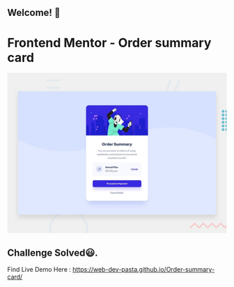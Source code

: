 ## Welcome! 👋

# Frontend Mentor - Order summary card

![Design preview for the Order summary card coding challenge](./design/desktop-preview.jpg)

## Challenge Solved😃.

Find Live Demo Here : https://web-dev-pasta.github.io/Order-summary-card/
